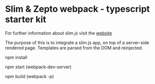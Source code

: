 # Slim & Zepto webpack - typescript starter kit

For further information about slim.js visit the [website](http://slimjs.com)

The purpose of this is to integrate a slim.js app, on top of a server-side rendered page. Templates are parsed from the DOM and reinjected.

npm install

npm start (webpack-dev-server)

npm build (webpack -p)


